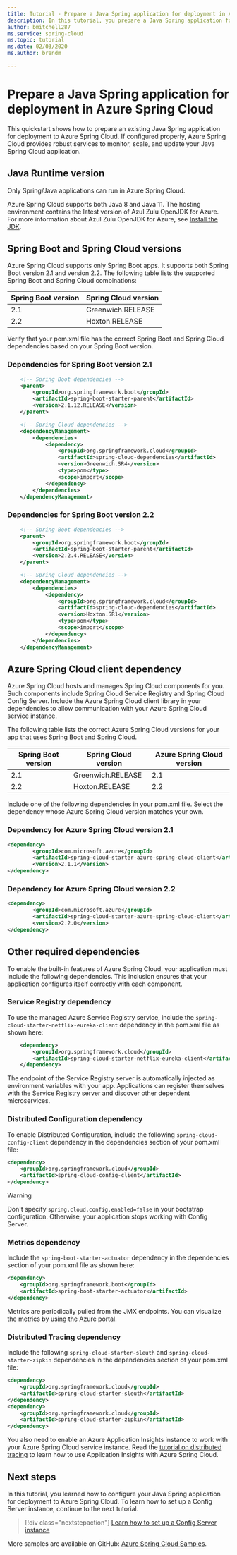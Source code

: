 ```yaml
---
title: Tutorial - Prepare a Java Spring application for deployment in Azure Spring Cloud
description: In this tutorial, you prepare a Java Spring application for deployment to Azure Spring Cloud.
author: bmitchell287
ms.service: spring-cloud
ms.topic: tutorial
ms.date: 02/03/2020
ms.author: brendm

---
```

# Prepare a Java Spring application for deployment in Azure Spring Cloud

This quickstart shows how to prepare an existing Java Spring application for deployment to Azure Spring Cloud. If configured properly, Azure Spring Cloud provides robust services to monitor, scale, and update your Java Spring Cloud application.

## Java Runtime version

Only Spring/Java applications can run in Azure Spring Cloud.

Azure Spring Cloud supports both Java 8 and Java 11. The hosting environment contains the latest version of Azul Zulu OpenJDK for Azure. For more information about Azul Zulu OpenJDK for Azure, see [Install the JDK](https://docs.microsoft.com/azure/java/jdk/java-jdk-install).

## Spring Boot and Spring Cloud versions

Azure Spring Cloud supports only Spring Boot apps. It supports both Spring Boot version 2.1 and version 2.2. The following table lists the supported Spring Boot and Spring Cloud combinations:

Spring Boot version | Spring Cloud version
---|---
2.1 | Greenwich.RELEASE
2.2 | Hoxton.RELEASE

Verify that your pom.xml file has the correct Spring Boot and Spring Cloud dependencies based on your Spring Boot version.

### Dependencies for Spring Boot version 2.1

```xml
    <!-- Spring Boot dependencies -->
    <parent>
        <groupId>org.springframework.boot</groupId>
        <artifactId>spring-boot-starter-parent</artifactId>
        <version>2.1.12.RELEASE</version>
    </parent>

    <!-- Spring Cloud dependencies -->
    <dependencyManagement>
        <dependencies>
            <dependency>
                <groupId>org.springframework.cloud</groupId>
                <artifactId>spring-cloud-dependencies</artifactId>
                <version>Greenwich.SR4</version>
                <type>pom</type>
                <scope>import</scope>
            </dependency>
        </dependencies>
    </dependencyManagement>
```

### Dependencies for Spring Boot version 2.2

```xml
    <!-- Spring Boot dependencies -->
    <parent>
        <groupId>org.springframework.boot</groupId>
        <artifactId>spring-boot-starter-parent</artifactId>
        <version>2.2.4.RELEASE</version>
    </parent>

    <!-- Spring Cloud dependencies -->
    <dependencyManagement>
        <dependencies>
            <dependency>
                <groupId>org.springframework.cloud</groupId>
                <artifactId>spring-cloud-dependencies</artifactId>
                <version>Hoxton.SR1</version>
                <type>pom</type>
                <scope>import</scope>
            </dependency>
        </dependencies>
    </dependencyManagement>
```

## Azure Spring Cloud client dependency

Azure Spring Cloud hosts and manages Spring Cloud components for you. Such components include Spring Cloud Service Registry and Spring Cloud Config Server. Include the Azure Spring Cloud client library in your dependencies to allow communication with your Azure Spring Cloud service instance.

The following table lists the correct Azure Spring Cloud versions for your app that uses Spring Boot and Spring Cloud.

Spring Boot version | Spring Cloud version | Azure Spring Cloud version
---|---|---
2.1 | Greenwich.RELEASE | 2.1
2.2 | Hoxton.RELEASE | 2.2

Include one of the following dependencies in your pom.xml file. Select the dependency whose Azure Spring Cloud version matches your own.

### Dependency for Azure Spring Cloud version 2.1

```xml
<dependency>
        <groupId>com.microsoft.azure</groupId>
        <artifactId>spring-cloud-starter-azure-spring-cloud-client</artifactId>
        <version>2.1.1</version>
</dependency>
```

### Dependency for Azure Spring Cloud version 2.2

```xml
<dependency>
        <groupId>com.microsoft.azure</groupId>
        <artifactId>spring-cloud-starter-azure-spring-cloud-client</artifactId>
        <version>2.2.0</version>
</dependency>
```

## Other required dependencies

To enable the built-in features of Azure Spring Cloud, your application must include the following dependencies. This inclusion ensures that your application configures itself correctly with each component.  

### Service Registry dependency

To use the managed Azure Service Registry service, include the `spring-cloud-starter-netflix-eureka-client` dependency in the pom.xml file as shown here:

```xml
    <dependency>
        <groupId>org.springframework.cloud</groupId>
        <artifactId>spring-cloud-starter-netflix-eureka-client</artifactId>
    </dependency>
```

The endpoint of the Service Registry server is automatically injected as environment variables with your app. Applications can register themselves with the Service Registry server and discover other dependent microservices.

### Distributed Configuration dependency

To enable Distributed Configuration, include the following `spring-cloud-config-client` dependency in the dependencies section of your pom.xml file:

```xml
<dependency>
    <groupId>org.springframework.cloud</groupId>
    <artifactId>spring-cloud-config-client</artifactId>
</dependency>
```

> [!WARNING]
> Don't specify `spring.cloud.config.enabled=false` in your bootstrap configuration. Otherwise, your application stops working with Config Server.

### Metrics dependency

Include the `spring-boot-starter-actuator` dependency in the dependencies section of your pom.xml file as shown here:

```xml
<dependency>
    <groupId>org.springframework.boot</groupId>
    <artifactId>spring-boot-starter-actuator</artifactId>
</dependency>
```

 Metrics are periodically pulled from the JMX endpoints. You can visualize the metrics by using the Azure portal.

### Distributed Tracing dependency

Include the following `spring-cloud-starter-sleuth` and `spring-cloud-starter-zipkin` dependencies in the dependencies section of your pom.xml file:

```xml
<dependency>
    <groupId>org.springframework.cloud</groupId>
    <artifactId>spring-cloud-starter-sleuth</artifactId>
</dependency>
<dependency>
    <groupId>org.springframework.cloud</groupId>
    <artifactId>spring-cloud-starter-zipkin</artifactId>
</dependency>
```

 You also need to enable an Azure Application Insights instance to work with your Azure Spring Cloud service instance. Read the [tutorial on distributed tracing](spring-cloud-tutorial-distributed-tracing.md) to learn how to use Application Insights with Azure Spring Cloud.

## Next steps

In this tutorial, you learned how to configure your Java Spring application for deployment to Azure Spring Cloud. To learn how to set up a Config Server instance, continue to the next tutorial.

> [!div class="nextstepaction"]
> [Learn how to set up a Config Server instance](spring-cloud-tutorial-config-server.md)

More samples are available on GitHub: [Azure Spring Cloud Samples](https://github.com/Azure-Samples/Azure-Spring-Cloud-Samples).
